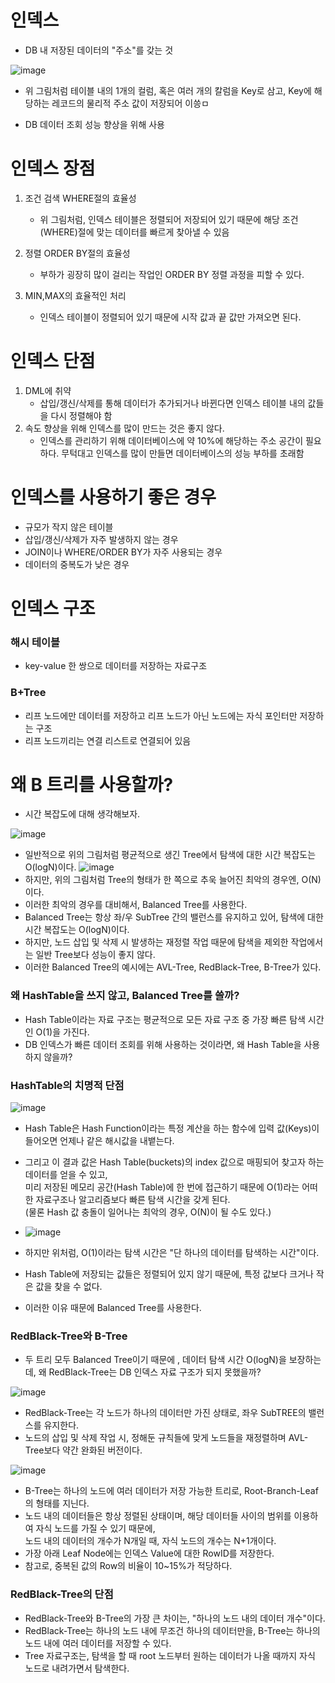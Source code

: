 <h1> 인덱스 </h1>

- DB 내 저장된 데이터의 "주소"를 갖는 것

![image](https://user-images.githubusercontent.com/62228401/213964304-b0b60ca6-0265-40f1-a3a2-63900c94f4b4.png)
- 위 그림처럼 테이블 내의 1개의 컬럼, 혹은 여러 개의 칼럼을 Key로 삼고, Key에 해당하는 레코드의 물리적 주소 값이 저장되어 이씅ㅁ

- DB 데이터 조회 성능 향상을 위해 사용

<h1> 인덱스 장점 </h1>

1. 조건 검색 WHERE절의 효율성
    - 위 그림처럼, 인덱스 테이블은 정렬되어 저장되어 있기 때문에 해당 조건(WHERE)절에 맞는 데이터를 빠르게 찾아낼 수 있음

2. 정렬 ORDER BY절의 효율성
    - 부하가 굉장히 많이 걸리는 작업인 ORDER BY 정렬 과정을 피할 수 있다.

3. MIN,MAX의 효율적인 처리
    - 인덱스 테이블이 정렬되어 있기 때문에 시작 값과 끝 값만 가져오면 된다.

<h1> 인덱스 단점 </h1>

1. DML에 취약
    - 삽입/갱신/삭제를 통해 데이터가 추가되거나 바뀐다면 인덱스 테이블 내의 값들을 다시 정렬해야 함
2. 속도 향상을 위해 인덱스를 많이 만드는 것은 좋지 않다.
    - 인덱스를 관리하기 위해 데이터베이스에 약 10%에 해당하는 주소 공간이 필요하다. 무턱대고 인덱스를 많이 만들면 데이터베이스의 성능 부하를 초래함

<h1> 인덱스를 사용하기 좋은 경우 </h1>

- 규모가 작지 않은 테이블
- 삽입/갱신/삭제가 자주 발생하지 않는 경우
- JOIN이나 WHERE/ORDER BY가 자주 사용되는 경우
- 데이터의 중복도가 낮은 경우

<h1> 인덱스 구조 </h1>

<h3> 해시 테이블 </h3>

- key-value 한 쌍으로 데이터를 저장하는 자료구조

<h3> B+Tree </h3>

- 리프 노드에만 데이터를 저장하고 리프 노드가 아닌 노드에는 자식 포인터만 저장하는 구조
- 리프 노드끼리는 연결 리스트로 연결되어 있음



<h1> 왜 B 트리를 사용할까? </h1>

- 시간 복잡도에 대해 생각해보자.

![image](https://user-images.githubusercontent.com/62228401/213968336-4d554e6b-5700-4e87-b585-445636eace21.png)

- 일반적으로 위의 그림처럼 평균적으로 생긴 Tree에서 탐색에 대한 시간 복잡도는 O(logN)이다.
![image](https://user-images.githubusercontent.com/62228401/213968400-718facb9-66fb-451f-95e1-dde47fd68238.png)
- 하지만, 위의 그림처럼 Tree의 형태가 한 쪽으로 추욱 늘어진 최악의 경우엔, O(N)이다.
- 이러한 최악의 경우를 대비해서, Balanced Tree를 사용한다.
- Balanced Tree는 항상 좌/우 SubTree 간의 밸런스를 유지하고 있어, 탐색에 대한 시간 복잡도는 O(logN)이다.
- 하지만, 노드 삽입 및 삭제 시 발생하는 재정렬 작업 때문에 탐색을 제외한 작업에서는 일반 Tree보다 성능이 좋지 않다.
- 이러한 Balanced Tree의 예시에는 AVL-Tree, RedBlack-Tree, B-Tree가 있다.


<h3> 왜 HashTable을 쓰지 않고, Balanced Tree를 쓸까? </h3>

- Hash Table이라는 자료 구조는 평균적으로 모든 자료 구조 중 가장 빠른 탐색 시간인 O(1)을 가진다.
- DB 인덱스가 빠른 데이터 조회를 위해 사용하는 것이라면, 왜 Hash Table을 사용하지 않을까?

<h3> HashTable의 치명적 단점 </h3>

![image](https://user-images.githubusercontent.com/62228401/213969681-684a6cfd-73f6-437a-89bb-7c27ff1619a0.png)

- Hash Table은 Hash Function이라는 특정 계산을 하는 함수에 입력 값(Keys)이 들어오면 언제나 같은 해시값을 내뱉는다.
- 그리고 이 결과 값은 Hash Table(buckets)의 index 값으로 매핑되어 찾고자 하는 데이터를 얻을 수 있고, <br />
   미리 저장된 메모리 공간(Hash Table)에 한 번에 접근하기 때문에 O(1)라는 어떠한 자료구조나 알고리즘보다 빠른 탐색 시간을 갖게 된다.<br />
   (물론 Hash 값 충돌이 일어나는 최악의 경우, O(N)이 될 수도 있다.)

- ![image](https://user-images.githubusercontent.com/62228401/213970019-e8f7c094-6671-4292-9c07-0df87b84dde9.png)

- 하지만 위처럼, O(1)이라는 탐색 시간은 "단 하나의 데이터를 탐색하는 시간"이다.
- Hash Table에 저장되는 값들은 정렬되어 있지 않기 때문에, 특정 값보다 크거나 작은 값을 찾을 수 없다.
- 이러한 이유 때문에 Balanced Tree를 사용한다.

<h3> RedBlack-Tree와 B-Tree </h3>

- 두 트리 모두 Balanced Tree이기 때문에 , 데이터 탐색 시간 O(logN)을 보장하는데, 왜 RedBlack-Tree는 DB 인덱스 자료 구조가 되지 못했을까?

![image](https://user-images.githubusercontent.com/62228401/213970353-38927139-1397-49a8-95f3-a9bfd08bc680.png)

- RedBlack-Tree는 각 노드가 하나의 데이터만 가진 상태로, 좌우 SubTREE의 밸런스를 유지한다.
- 노드의 삽입 및 삭제 작업 시, 정해둔 규칙들에 맞게 노드들을 재정렬하며 AVL-Tree보다 약간 완화된 버전이다.

![image](https://user-images.githubusercontent.com/62228401/213970465-f58a2f6e-34e1-47bf-9e30-4a228c66952b.png)

- B-Tree는 하나의 노드에 여러 데이터가 저장 가능한 트리로, Root-Branch-Leaf의 형태를 지닌다.
- 노드 내의 데이터들은 항상 정렬된 상태이며, 해당 데이터들 사이의 범위를 이용하여 자식 노드를 가질 수 있기 때문에, <br />
  노드 내의 데이터의 개수가 N개일 때, 자식 노드의 개수는 N+1개이다.
- 가장 아래 Leaf Node에는 인덱스 Value에 대한 RowID를 저장한다.
- 참고로, 중복된 값의 Row의 비율이 10~15%가 적당하다.

<h3> RedBlack-Tree의 단점 </h3>

- RedBlack-Tree와 B-Tree의 가장 큰 차이는, "하나의 노드 내의 데이터 개수"이다.
- RedBlack-Tree는 하나의 노드 내에 무조건 하나의 데이터만을, B-Tree는 하나의 노드 내에 여러 데이터를 저장할 수 있다.
- Tree 자료구조는, 탐색을 할 때 root 노드부터 원하는 데이터가 나올 때까지 자식 노드로 내려가면서 탐색한다.
